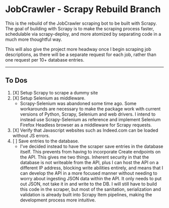 # JobCrawler - Scrapy Rebuild Branch  

This is the rebuild of the JobCrawler scraping bot to be built with Scrapy.  
The goal of building with Scrapy is to make the scraping process faster, schedulable via scrapy-deploy, and more atomized by separating code in a much more thoughtful way.  

This will also give the project more headway once I begin scraping job descriptions, as there will be a separate request for each job, rather than one request per 10+ database entries.  


---  

## To Dos  

1. [X] Setup Scrapy to scrape a dummy site  
2. [X] Setup Selenium as middleware. 
    - Scrapy-Selenium was abandoned some time ago. Some workarounds are necessary to make the package work with current versions of Python, Scrapy, Selenium and web drivers. I intend to instead use Scrapy-Selenium as reference and implement Selenium Firefox Headless browser as a middleware for Scrapy requests.  
3. [X] Verify that Javascript websites such as Indeed.com can be loaded without JS errors.  
4. [ ] Save entries to the database.
    - I've decided instead to have the scraper save entries in the database itself. This prevents from having to incorporate Create endpoints on the API. This gives me two things. Inherent security in that the database is not writeable from the API, plus I can host the API on a different IP address, blocking write abilities entirely, and means that I can develop the API in a more focused manner without needing to worry about ingesting JSON data within the API. It only needs to put out JSON, not take it in and write to the DB. I will still have to build this code in the scraper, but most of the sanitation, serialization and validation is already built into Scrapy Item pipelines, making the development process more intuitive. 
    